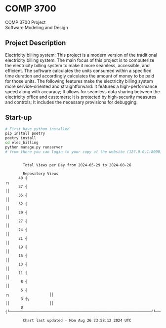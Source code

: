 # COMP 3700
COMP 3700 Project  
Software Modeling and Design
## Project Description
Electricity billing system: This project is a modern version of the traditional electricity billing system. The main focus of this project is to computerize the electricity billing system to make it more seamless, accessible, and efficient. The software calculates the units consumed within a specified time duration and accordingly calculates the amount of money to be paid for those units. The following features make the electricity billing system more service-oriented and straightforward: It features a high-performance speed along with accuracy; It allows for seamless data sharing between the electricity office and customers; It is protected by high-security measures and controls; It includes the necessary provisions for debugging.

## Start-up
```bash
# First have python installed
pip install poetry
poetry install
cd elec_billing
python manage.py runserver
# from there you can login to your copy of the website (127.0.0.1:8000), default creds are admin/admin
```

```

        Total Views per Day from 2024-05-29 to 2024-08-26

        Repository Views
      40 ┼                                                                                     ╭╮
      37 ┤                                                                                     ││
      35 ┤                                                                                     ││
      32 ┤                                                                                     ││
      29 ┤                                                                                     ││
      27 ┤                                                                                     ││
      24 ┤                                                                                     ││
      21 ┤                                                                                     ││
      19 ┤                                                                                     ││
      16 ┤                                                                                     ││
      13 ┤                                                                                     ││
      11 ┤                                                                                     ││
       8 ┤                                                                                     ││
       5 ┤                                                                 ╭╮                  ││
       3 ┼╮                                                                ││                  ││
       0 ┤╰────────────────────────────────────────────────────────────────╯╰──────────────────╯╰──

        Chart last updated - Mon Aug 26 23:58:12 2024 UTC
        
```
